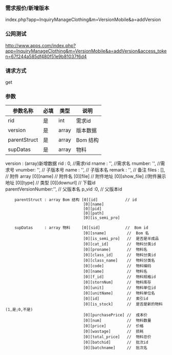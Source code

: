 ### **需求报价/新增版本**
index.php?app=InquiryManageClothing&m=VersionMobile&a=addVersion

### **公网测试**
http://www.apps.com/index.php?app=InquiryManageClothing&m=VersionMobile&a=addVersion&access_token=67f244a585df480f51e9b81037f6d4

### **请求方式**
get


### **参数**
| 参数名称  |必填|   类型  |说明      |
|------|-----|------|------|
| rid| 是 | int|需求id|
| version| 是 | array|版本数据|
| parentStruct| 是 | array|Bom 结构|
| supDatas| 是 | array|物料|

 version      :   (array)新增数据 
                                    rid    : 0,     //需求rid
                                    rname  : '',    //需求名
                                    rnumber: '',    //需求号
                                    vnumber: '',    // 子版本号
                                    name   : '',    // 子版本名
                                    remark : '',    // 备注
                                    files  : [],    // 附件   array 
                                                                 [0][name]       // 附件名
                                                                 [0][file]       // 附件地址 
                                                                 [0][show_file]  //附件展示地址
                                                                 [0][type]       // 类型
                                                                 [0][downurl]    // 下载id  
                                    parentVersionNumber:'',  // 父版本名
                                    p_vid :0,                // 父版本id
                                

        parentStruct : array Bom 结构 [0][id]            // id
                                      [0][name] 
                                      [0][pid] 
                                      [0][path]
                                      [0][is_semi_pro]
       
        supDatas     : array 物料     [0][sid]           //  Bom id
                                      [0][sname]         //  Bom 名
                                      [0][is_semi_pro]   //  是否是半成品
                                      [0][cat_id]        //  物料分类id
                                      [0][proname]       //  物料名
                                      [0][class_id]      //  物料分类id
                                      [0][class_name]    //  物料分类名
                                      [0][code]          //  物料编码
                                      [0][name]          //  物料名
                                      [0][f_id]          //  物料规格id
                                      [0][stornNum]      //  物料库存
                                      [0][unit]          //  物料单位id
                                      [0][unitName]      //  物料单位名
                                      [0][id]            //  索引id
                                      [0][is_stock]      //  是否是新的物料(1,是;0,不是)
                                      [0][purchasePrice] //  成本价
                                      [0][num]           //  物料数量
                                      [0][price]         //  价格
                                      [0][wastage]       //  损耗
                                      [0][total_price]   //  物料总价
                                      [0][batchid]       //  批次id
                                      [0][batchname]     //  批次名